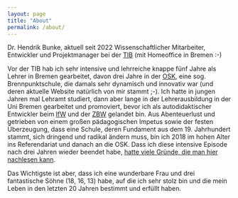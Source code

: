 ```yaml
---
layout: page
title: "About"
permalink: /about/
---
```


<!--<img style="float: left; margin-right: 22px; margin-top: 10px" src="{{site.url
}}/images/bunke.jpg" />--> 
Dr. Hendrik Bunke, aktuell seit 2022 Wissenschaftlicher
Mitarbeiter, Entwickler und Projektmanager bei der [TIB](https://tib.eu) (mit Homeoffice in Bremen :-)

Vor der TIB hab ich sehr intensive und lehrreiche knappe fünf Jahre als Lehrer in Bremen gearbeitet, davon drei
Jahre in der [OSK](https://osk-bremen.org), eine sog. Brennpunktschule, die damals sehr dynamisch und innovativ war (und deren
aktuelle Website natürlich von mir stammt ;-). 
Ich hatte in jungen Jahren mal Lehramt studiert, dann aber lange
in der Lehrerausbildung in der Uni Bremen gearbeitet und promoviert, bevor ich als autodidaktischer
Entwickler beim [IfW](https://www.ifw-kiel.de) und der [ZBW](https://zbw.eu) gelandet bin. Aus
Abenteuerlust und getrieben von einem großen pädagogischen Impetus sowie der festen Überzeugung,
dass eine Schule, deren Fundament aus dem 19. Jahrhundert stammt, sich dringend und radikal ändern muss,
bin ich 2018 im hohen Alter ins Referendariat und danach an die OSK. Dass ich diese intensive Episode nach
drei Jahren wieder beendet habe, [hatte viele Gründe, die man hier nachlesen kann](http://hbxt.org/2022/05/15/schulexit.html).

Das Wichtigste ist aber, dass ich eine wunderbare Frau und drei fantastische
Söhne (18, 16, 13) habe, auf die ich sehr stolz bin und die mein Leben in den letzten 20
Jahren bestimmt und erfüllt haben. 
